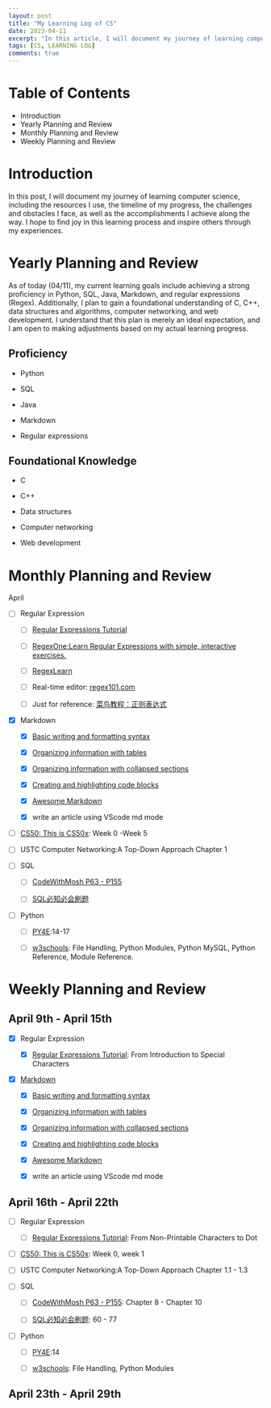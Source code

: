 ```yaml
---
layout: post
title: "My Learning Log of CS"
date: 2023-04-11
excerpt: "In this article, I will document my journey of learning computer science"
tags: [CS, LEARNING LOG]
comments: true
---
```



# Table of Contents  
* Introduction   
* Yearly Planning and Review
* Monthly Planning and Review  
* Weekly Planning and Review  

# Introduction  

In this post, I will document my journey of learning computer science, including the resources I use, the timeline of my progress, the challenges and obstacles I face, as well as the accomplishments I achieve along the way. I hope to find joy in this learning process and inspire others through my experiences.

# Yearly Planning and Review   

As of today (04/11), my current learning goals include achieving a strong proficiency in Python, SQL, Java, Markdown, and regular expressions (Regex). Additionally, I plan to gain a foundational understanding of C, C++, data structures and algorithms, computer networking, and web development. I understand that this plan is merely an ideal expectation, and I am open to making adjustments based on my actual learning progress.

## Proficiency   

* Python  
    
* SQL  
    
* Java  
    
* Markdown  
    
* Regular expressions    
    
## Foundational Knowledge   

* C  
    
* C++  
    
* Data structures  
    
* Computer networking 
    
* Web development    
 
# Monthly Planning and Review   

April   
   
- [ ] Regular Expression   
    
    - [ ] [Regular Expressions Tutorial](https://www.regular-expressions.info/tutorial.html) 
    
    - [ ] [RegexOne:Learn Regular Expressions with simple, interactive exercises.](https://regexone.com/)  
    
    - [ ] [RegexLearn](https://regexlearn.com/)  
    
    - [ ] Real-time editor: [regex101.com](https://regex101.com/)
    
    - [ ] Just for reference: [菜鸟教程：正则表达式](https://www.runoob.com/regexp/regexp-tutorial.html)   
    
- [x] Markdown  
    
  - [x] [Basic writing and formatting syntax](https://docs.github.com/en/get-started/writing-on-github/getting-started-with-writing-and-formatting-on-github/basic-writing-and-formatting-syntax) 
    
  - [x] [Organizing information with tables](https://docs.github.com/en/get-started/writing-on-github/working-with-advanced-formatting/organizing-information-with-tables)
    
  - [x] [Organizing information with collapsed sections](https://docs.github.com/en/get-started/writing-on-github/working-with-advanced-formatting/organizing-information-with-collapsed-sections)
    
  - [x] [Creating and highlighting code blocks](https://docs.github.com/en/get-started/writing-on-github/working-with-advanced-formatting/creating-and-highlighting-code-blocks)
    
  - [x] [Awesome Markdown](https://github.com/mundimark/awesome-markdown)
    
  - [x] write an article using VScode md mode
    
- [ ] [CS50: This is CS50x](https://cs50.harvard.edu/x/2023/): Week 0 -Week 5
    
- [ ] USTC Computer Networking:A Top-Down Approach Chapter 1
    
- [ ] SQL
    
  - [ ] [CodeWithMosh P63 - P155](https://www.bilibili.com/video/BV1UE41147KC?p=63) 
    
  - [ ] [SQL必知必会刷题](https://www.nowcoder.com/exam/oj?page=1&tab=SQL%E7%AF%87&topicId=298)  
    
- [ ] Python
    
  - [ ] [PY4E](https://www.py4e.com/html3/12-network):14-17
    
  - [ ] [w3schools](https://www.w3schools.com/python/default.asp): File Handling, Python Modules, Python MySQL, Python Reference, Module Reference.   
    
# Weekly Planning and Review  

## April 9th - April 15th  

- [x] Regular Expression   
    
    - [x] [Regular Expressions Tutorial](https://www.regular-expressions.info/tutorial.html): From Introduction to Special Characters
   
- [x] [Markdown](https://mu-1104.github.io/Markdown-learn/)    
    
  - [x] [Basic writing and formatting syntax](https://docs.github.com/en/get-started/writing-on-github/getting-started-with-writing-and-formatting-on-github/basic-writing-and-formatting-syntax) 
    
  - [x] [Organizing information with tables](https://docs.github.com/en/get-started/writing-on-github/working-with-advanced-formatting/organizing-information-with-tables)
    
  - [x] [Organizing information with collapsed sections](https://docs.github.com/en/get-started/writing-on-github/working-with-advanced-formatting/organizing-information-with-collapsed-sections)
    
  - [x] [Creating and highlighting code blocks](https://docs.github.com/en/get-started/writing-on-github/working-with-advanced-formatting/creating-and-highlighting-code-blocks)
    
  - [x] [Awesome Markdown](https://github.com/mundimark/awesome-markdown)
    
  - [x] write an article using VScode md mode
   
## April 16th - April 22th    

- [ ] Regular Expression   
    
    - [ ] [Regular Expressions Tutorial](https://www.regular-expressions.info/tutorial.html): From Non-Printable Characters to Dot
    
- [ ] [CS50: This is CS50x](https://cs50.harvard.edu/x/2023/): Week 0, week 1   
    
- [ ] USTC Computer Networking:A Top-Down Approach Chapter 1.1 - 1.3 
    
- [ ] SQL
    
  - [ ] [CodeWithMosh P63 - P155](https://www.bilibili.com/video/BV1UE41147KC?p=63): Chapter 8 - Chapter 10  
    
  - [ ] [SQL必知必会刷题](https://www.nowcoder.com/exam/oj?page=1&tab=SQL%E7%AF%87&topicId=298): 60 - 77
    
- [ ] Python
    
  - [ ] [PY4E](https://www.py4e.com/html3/12-network):14
    
  - [ ] [w3schools](https://www.w3schools.com/python/default.asp): File Handling, Python Modules

## April 23th - April 29th   

